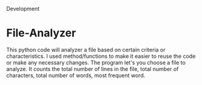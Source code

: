 Development
# File-Analyzer
This python code will analyzer a file based on certain criteria or characteristics. I used method/functions to make it easier to reuse the code or make any necessary changes. The program let's you choose a file to analyze. It counts the total number of lines in the file, total number of characters, total number of words, most frequent word.
